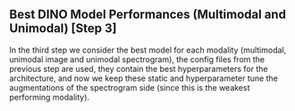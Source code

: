 ## Best DINO Model Performances (Multimodal and Unimodal) [Step 3]
In the third step we consider the best model for each modality (multimodal, unimodal image and unimodal spectrogram), the config files from the previous step are used, they contain the best hyperparameters for the architecture, and now we keep these static and hyperparameter tune the augmentations of the spectrogram side (since this is the weakest performing modality).